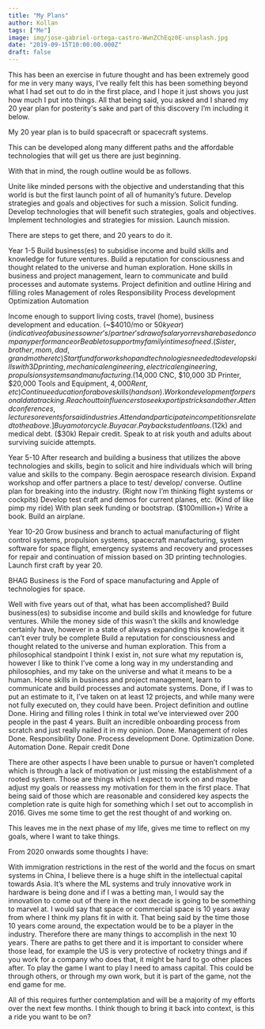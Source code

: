 ```yaml
---
title: "My Plans"
author: Kollan
tags: ["Me"]
image: img/jose-gabriel-ortega-castro-WwnZChEqz0E-unsplash.jpg
date: "2019-09-15T10:00:00.000Z"
draft: false
---
```


This has been an exercise in future thought and has been extremely good for me in very many ways, I’ve really felt this has been something beyond what I had set out to do in the first place, and I hope it just shows you just how much I put into things. All that being said, you asked and I shared my 20 year plan for posterity's sake and part of this discovery I’m including it below. 

My 20 year plan is to build spacecraft or spacecraft systems.

This can be developed along many different paths and the affordable technologies that will get us there are just beginning.

With that in mind, the rough outline would be as follows.

Unite like minded persons with the objective and understanding that this world is but the first launch point of all of humanity’s future.
Develop strategies and goals and objectives for such a mission.
Solicit funding.
Develop technologies that will benefit such strategies, goals and objectives.
Implement technologies and strategies for mission.
Launch mission.

There are steps to get there, and 20 years to do it.

Year 1-5
Build business(es) to subsidise income and build skills and knowledge for future ventures.
Build a reputation for consciousness and thought related to the universe and human exploration.
Hone skills in business and project management, learn to communicate and build processes and automate systems.
Project definition and outline
Hiring and filling roles
Management of roles
Responsibility
Process development
Optimization
Automation

Income enough to support living costs, travel (home), business development and education. (~$4010/mo or $50k year) (indicative of a business owner’s/ partner’s draw of salary or rev share based on company performance or % ownership of company)
Be able to support my family in times of need. (Sister, brother, mom, dad, grandmother etc)
Start fund for workshop and technologies needed to develop skills with 3D printing, mechanical engineering, electrical engineering, propulsion systems and manufacturing. ($14,000 CNC, $10,000 3D Printer, $20,000 Tools and Equipment, $4,000 Rent, etc)
Continue education for above skills (hands on).
Work on development for personal data tracking.
Reach out to influencers to seek xp or tips tricks and other.
Attend conferences, lectures or events for said industries.
Attend and participate in competitions related to the above.]
Buy a motorcycle.
Buy a car.
Payback student loans. ($12k) and medical debt. ($30k)
Repair credit.
Speak to at risk youth and adults about surviving suicide attempts.

Year 5-10
After research and building a business that utilizes the above technologies and skills, begin to solicit and hire individuals which will bring value and skills to the company.
Begin aerospace research division.
Expand workshop and offer partners a place to test/ develop/ converse.
Outline plan for breaking into the industry. (Right now I’m thinking flight systems or cockpits)
Develop test craft and demos for current planes, etc. (Kind of like pimp my ride)
With plan seek funding or bootstrap. ($100million+)
Write a book.
Build an airplane.

Year 10-20
Grow business and branch to actual manufacturing of flight control systems, propulsion systems, spacecraft manufacturing, system software for space flight, emergency systems and recovery and processes for repair and continuation of mission based on 3D printing technologies.
Launch first craft by year 20.

BHAG
Business is the Ford of space manufacturing and Apple of technologies for space.

Well with five years out of that, what has been accomplished?
Build business(es) to subsidise income and build skills and knowledge for future ventures.
While the money side of this wasn’t the skills and knowledge certainly have, however in a state of always expanding this knowledge it can’t ever truly be complete
Build a reputation for consciousness and thought related to the universe and human exploration.
This from a philosophical standpoint I think I exist in, not sure what my reputation is, however I like to think I’ve come a long way in my understanding and philosophies, and my take on the universe and what it means to be a human.
Hone skills in business and project management, learn to communicate and build processes and automate systems.
Done, if I was to put an estimate to it, I’ve taken on at least 12 projects, and while many were not fully executed on, they could have been.
Project definition and outline
Done.
Hiring and filling roles
I think in total we’ve interviewed over 200 people in the past 4 years. Built an incredible onboarding process from scratch and just really nailed it in my opinion. Done.
Management of roles
Done.
Responsibility
Done.
Process development
Done.
Optimization
Done.
Automation
Done.
Repair credit
Done

There are other aspects I have been unable to pursue or haven’t completed which is through a lack of motivation or just missing the establishment of a rooted system. Those are things which I expect to work on and maybe adjust my goals or reassess my motivation for them in the first place. That being said of those which are reasonable and considered key aspects the completion rate is quite high for something which I set out to accomplish in 2016. Gives me some time to get the rest thought of and working on.

This leaves me in the next phase of my life, gives me time to reflect on my goals, where I want to take things.

From 2020 onwards some thoughts I have:

With immigration restrictions in the rest of the world and the focus on smart systems in China, I believe there is a huge shift in the intellectual capital towards Asia. It’s where the ML systems and truly innovative work in hardware is being done and if I was a betting man, I would say the innovation to come out of there in the next decade is going to be something to marvel at. 
I would say that space or commercial space is 10 years away from where I think my plans fit in with it. That being said by the time those 10 years come around, the expectation would be to be a player in the industry. Therefore there are many things to accomplish in the next 10 years. There are paths to get there and it is important to consider where those lead, for example the US is very protective of rocketry things and if you work for a company who does that, it might be hard to go other places after.
To play the game I want to play I need to amass capital. This could be through others, or through my own work, but it is part of the game, not the end game for me.

All of this requires further contemplation and will be a majority of my efforts over the next few months. I think though to bring it back into context, is this a ride you want to be on?

